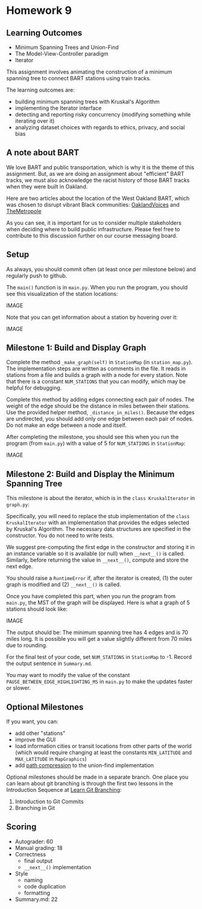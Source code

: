 # Homework 9

## Learning Outcomes

- Minimum Spanning Trees and Union-Find
- The Model-View-Controller paradigm
- Iterator

This assignment involves animating the construction of a minimum spanning tree to connect BART stations using train tracks.

The learning outcomes are:

- building minimum spanning trees with Kruskal's Algorithm
- implementing the Iterator interface
- detecting and reporting risky concurrency (modifying something while iterating over it)
- analyzing dataset choices with regards to ethics, privacy, and social bias

## A note about BART

We love BART and public transportation, which is why it is the theme of this assignment. But, as we are doing an assignment about "efficient" BART tracks, we must also acknowledge the racist history of those BART tracks when they were built in Oakland.

Here are two articles about the location of the West Oakland BART, which was chosen to disrupt vibrant Black communities: [OaklandVoices](https://oaklandvoices.us/2024/08/05/talk-of-the-town-imagine-west-oakland-before-bart-post-office/#:~:text=In%20the%201950s%20and%201960s%2C%20the%20various,the%20Acorn%20towers%20and%20other%20housing%20projects.) and [TheMetropole](https://themetropole.blog/2024/09/12/bart-disconnects-the-san-francisco-bay-area/#:~:text=BART's%20plans%20especially%20impacted%20West,around%20to%20reap%20these%20benefits.)

As you can see, it is important for us to consider multiple stakeholders when deciding where to build public infrastructure. Please feel free to contribute to this discussion further on our course messaging board.

## Setup

As always, you should commit often (at least once per milestone below) and regularly push to github.

The `main()` function is in `main.py`. When you run the program, you should see this visualization of the station locations:

IMAGE

Note that you can get information about a station by hovering over it:

IMAGE

## Milestone 1: Build and Display Graph

Complete the method `_make_graph(self)` in `StationMap` (in `station_map.py`). The implementation steps are written as comments in the file. It reads in stations from a file and builds a graph with a node for every station. Note that there is a constant `NUM_STATIONS` that you can modify, which may be helpful for debugging.

Complete this method by adding edges connecting each pair of nodes. The weight of the edge should be the distance in miles between their stations. Use the provided helper method, `_distance_in_miles()`. Because the edges are undirected, you should add only one edge between each pair of nodes. Do not make an edge between a node and itself.

After completing the milestone, you should see this when you run the program (from `main.py`) with a value of 5 for `NUM_STATIONS` in `StationMap`:

IMAGE

## Milestone 2: Build and Display the Minimum Spanning Tree

This milestone is about the iterator, which is in the `class KruskalIterator` in `graph.py`:

Specifically, you will need to replace the stub implementation of the `class KruskalIterator` with an implementation that provides the edges selected by Kruskal's Algorithm. The necessary data structures are specified in the constructor. You do not need to write tests.

We suggest pre-computing the first edge in the constructor and storing it in an instance variable so it is available (or null) when `__next__()` is called. Similarly, before returning the value in `__next__()`, compute and store the next edge.

You should raise a `RuntimeError` if, after the iterator is created, (1) the outer graph is modified and (2) `__next__()` is called.

Once you have completed this part, when you run the program from `main.py`, the MST of the graph will be displayed. Here is what a graph of 5 stations should look like:

IMAGE

The output should be: The minimum spanning tree has 4 edges and is 70 miles long. It is possible you will get a value slightly different from 70 miles due to rounding.

For the final test of your code, set `NUM_STATIONS` in `StationMap` to -1. Record the output sentence in `Summary.md`.

You may want to modify the value of the constant `PAUSE_BETWEEN_EDGE_HIGHLIGHTING_MS` in `main.py` to make the updates faster or slower.

## Optional Milestones

If you want, you can:

- add other "stations"
- improve the GUI
- load information cities or transit locations from other parts of the world (which would require changing at least the constants `MIN_LATITUDE` and `MAX_LATITUDE` in `MapGraphics`)
- add [path compression](https://en.wikipedia.org/wiki/Disjoint-set_data_structure) to the union-find implementation

Optional milestones should be made in a separate branch. One place you can learn about git branching is through the first two lessons in the Introduction Sequence at [Learn Git Branching](https://learngitbranching.js.org/):

1. Introduction to Git Commits
2. Branching in Git

## Scoring

- Autograder: 60
- Manual grading: 18
 - Correctness
   - final output
   - `__next__()` implementation
 - Style
   - naming
   - code duplication
   - formatting
- Summary.md: 22
